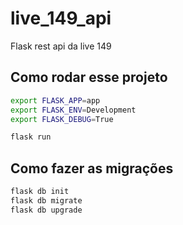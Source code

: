# live_149_api
Flask rest api da live 149


## Como rodar esse projeto

```sh
export FLASK_APP=app
export FLASK_ENV=Development
export FLASK_DEBUG=True

flask run
```

## Como fazer as migrações

```sh
flask db init
flask db migrate
flask db upgrade
```

